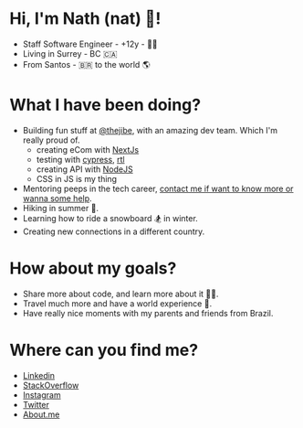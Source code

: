 # Hi, I'm Nath (nat) 👋!

- Staff Software Engineer - +12y - 👩‍💻
- Living in Surrey - BC 🇨🇦
- From Santos - 🇧🇷 to the world 🌎

# What I have been doing?

- Building fun stuff at [@thejibe](https://github.com/thejibe), with an amazing dev team. Which I'm really proud of.
  - creating eCom with [NextJs](https://nextjs.org/)
  - testing with [cypress](https://www.cypress.io/), [rtl](https://testing-library.com/)
  - creating API with [NodeJS](https://nodejs.org/docs/latest-v16.x/api/)
  - CSS in JS is my thing
- Mentoring peeps in the tech career, [contact me if want to know more or wanna some help](mailto:hello@nathpaiva.com.br).
- Hiking in summer 🥾.
- Learning how to ride a snowboard 🏂 in winter.
- Creating new connections in a different country.

# How about my goals?

- Share more about code, and learn more about it 👩‍💻.
- Travel much more and have a world experience 🛫.
- Have really nice moments with my parents and friends from Brazil.

# Where can you find me?

- [Linkedin](https://www.linkedin.com/in/nathpaiva)
- [StackOverflow](https://stackoverflow.com/users/3231814/nath-paiva)
- [Instagram](https://www.instagram.com/nathpaiva)
- [Twitter](https://twitter.com/nathpaiva)
- [About.me](https://about.me/nathpaiva)

